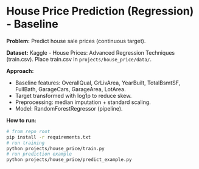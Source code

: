 # House Price Prediction (Regression) - Baseline

**Problem:** Predict house sale prices (continuous target).

**Dataset:** Kaggle - House Prices: Advanced Regression Techniques (train.csv). Place train.csv in `projects/house_price/data/`.

**Approach:** 
- Baseline features: OverallQual, GrLivArea, YearBuilt, TotalBsmtSF, FullBath, GarageCars, GarageArea, LotArea.
- Target transformed with log1p to reduce skew.
- Preprocessing: median imputation + standard scaling.
- Model: RandomForestRegressor (pipeline).

**How to run:**
```bash
# from repo root
pip install -r requirements.txt
# run training
python projects/house_price/train.py
# run prediction example
python projects/house_price/predict_example.py
